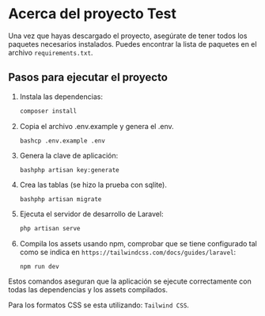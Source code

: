 # Acerca del proyecto Test


Una vez que hayas descargado el proyecto, asegúrate de tener todos los paquetes necesarios instalados. Puedes encontrar la lista de paquetes en el archivo `requirements.txt`.

## Pasos para ejecutar el proyecto

1. Instala las dependencias: 
    ```bash
    composer install
    ```

2. Copia el archivo .env.example y genera el .env.
    ```
    bashcp .env.example .env
    ```

3. Genera la clave de aplicación: 
    ```
    bashphp artisan key:generate
    ```

4. Crea las tablas (se hizo la prueba con sqlite).
    ```
    bashphp artisan migrate
    ```

5. Ejecuta el servidor de desarrollo de Laravel:

    ```bash
    php artisan serve
    ```

6. Compila los assets usando npm, comprobar que se tiene configurado tal como se indica en `https://tailwindcss.com/docs/guides/laravel`:

    ```bash
    npm run dev
    ```

Estos comandos aseguran que la aplicación se ejecute correctamente con todas las dependencias y los assets compilados.

Para los formatos CSS se esta utilizando: `Tailwind CSS`.